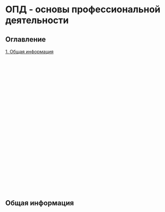# ОПД - основы профессиональной деятельности

## Оглавление
<a href="#general">1. Общая информация</a>
<br>

<br>

<br>

<br>

<br>

<br>

<br>

<br>

<br>

<br>

<br>
<br>

<br>

<br>

<br>

<br>

<br>

<br>

<br>

<br>

<br>

<br>

<br>

<br>

<br>


## <p name="general">Общая информация</p>
